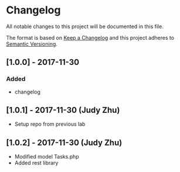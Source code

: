 # Changelog
All notable changes to this project will be documented in this file.

The format is based on [Keep a Changelog](http://keepachangelog.com/en/1.0.0/)
and this project adheres to [Semantic Versioning](http://semver.org/spec/v2.0.0.html).


## [1.0.0] - 2017-11-30
### Added
- changelog

## [1.0.1] - 2017-11-30 (Judy Zhu)

- Setup repo from previous lab

## [1.0.2] - 2017-11-30 (Judy Zhu)

- Modified model Tasks.php
- Added rest library

